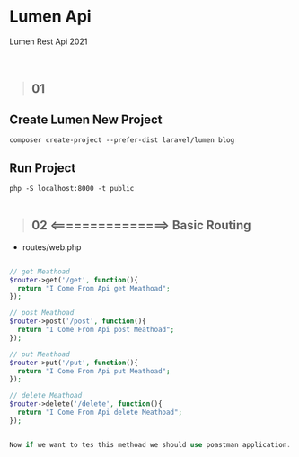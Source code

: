 # Lumen Api
 Lumen Rest Api 2021
 <br><br><br>


>## 01 
## Create Lumen New Project
  `composer create-project --prefer-dist laravel/lumen blog`
## Run Project
  `php -S localhost:8000 -t public`
<br><br>



>## 02 <===============> Basic Routing
+ routes/web.php
```php

// get Meathoad
$router->get('/get', function(){
  return "I Come From Api get Meathoad";
});

// post Meathoad
$router->post('/post', function(){
  return "I Come From Api post Meathoad";
});

// put Meathoad
$router->put('/put', function(){
  return "I Come From Api put Meathoad";
});

// delete Meathoad
$router->delete('/delete', function(){
  return "I Come From Api delete Meathoad";
});


Now if we want to tes this methoad we should use poastman application. Browser can check only get meathoad
```
<br><br>



